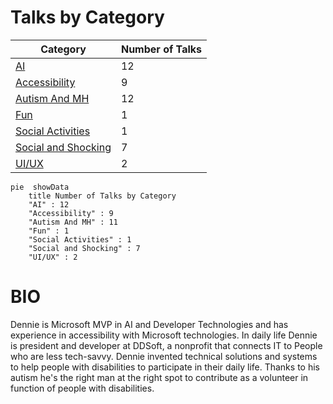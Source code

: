 # Talks by Category


| Category             | Number of Talks |
|----------------------|-----------------|
| [AI](AI/AI.md)       | 12              |
| [Accessibility](Accessibility/Accessibility.md) | 9 |
| [Autism And MH](AutismAndMH/AutismAndMH.md) | 12 |
| [Fun](Fun/Fun.md)    | 1               |
| [Social Activities](SocialActivities/SocialActivities.md) | 1 |
| [Social and Shocking](SocialAndShocking/SocialAndShocking.md) | 7 |
| [UI/UX](UIUX/UIUX.md) | 2 |


```mermaid
pie  showData
    title Number of Talks by Category
    "AI" : 12
    "Accessibility" : 9
    "Autism And MH" : 11
    "Fun" : 1
    "Social Activities" : 1
    "Social and Shocking" : 7
    "UI/UX" : 2
```

# BIO

Dennie is Microsoft MVP in AI and Developer Technologies and has experience in accessibility with Microsoft technologies. In daily life Dennie is president and developer at DDSoft, a nonprofit that connects IT to People who are less tech-savvy. Dennie invented technical solutions and systems to help people with disabilities to participate in their daily life. Thanks to his autism he's the right man at the right spot to contribute as a volunteer in function of people with disabilities.

